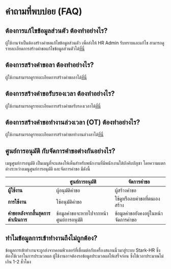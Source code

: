 # คำถามที่พบบ่อย (FAQ)

## ต้องการแก้ไขข้อมูลส่วนตัว ต้องทำอย่างไร?

ผู้ใช้งานจำเป็นต้องสร้างคำขอแก้ไขข้อมูลส่วนตัว เพื่อส่งให้ HR Admin รับทราบและแก้ไข สามารถดูรายละเอียดการสร้างคำขอแก้ไขข้อมูลส่วนตัวได้[ที่นี่](undefined-1/personal-info.md#undefined-2)

## ต้องการสร้างคำขอลา ต้องทำอย่างไร?

ผู้ใช้งานสามารถดูรายละเอียดการสร้างคำขอลาได้[ที่นี่](undefined-1/ta/leave.md#undefined-1)

## ต้องการสร้างคำขอรับรองเวลา ต้องทำอย่างไร?

ผู้ใช้งานสามารถดูรายละเอียดการสร้างคำขอรับรองเวลาได้[ที่นี่](undefined-1/ta/timesheet/attendance-certify-request.md#undefined-1)

## ต้องการสร้างคำขอทำงานล่วงเวลา (OT) ต้องทำอย่างไร?

ผู้ใช้งานสามารถดูรายละเอียดการสร้างคำขอทำงานล่วงลาได้[ที่นี่](undefined-1/ta/ot-request.md#undefined-1)

## ศูนย์การอนุมัติ กับจัดการคำขอต่างกันอย่างไร?

เมนูศูนย์การอนุมัติ เป็นเมนูที่จะแสดงให้เห็นสำหรับพนักงานที่มีพนักงานใต้บังคับบัญชา โดยความแตกต่างระหว่างเมนูศูนย์การอนุมัติ และจัดการคำขอ มีดังนี้

|                                    | ศูนย์การอนุมัติ                         | จัดการคำขอ                          |
| ---------------------------------- | --------------------------------------- | ----------------------------------- |
| **ผู้ใช้งาน**                      | ผู้อนุมัติคำขอ                          | ผู้สร้างคำขอ                        |
| **การใช้งาน**                      | ใช้อนุมัติคำขอ                          | ใช้ดูหรือลบคำขอที่ตนเองสร้าง        |
| **คำขอหลังจากสิ้นสุดการดำเนินการ** | ข้อมูลคำขอจะหายไปจากหน้าศูนย์การอนุมัติ | ข้อมูลคำขอยังคงอยู่ในหน้าจัดการคำขอ |

## ทำไมข้อมูลการเข้าทำงานถึงไม่ถูกต้อง?

ข้อมูลการเข้าทำงานจะถูกส่งจากคอมพิวเตอร์ที่เชื่อมต่อกับเครื่องสแกนนิ้วมาสู่ระบบ Stark-HR ซึ่งต้องใช้เวลาในการประมวลผล ผู้ใช้งานอาจต้องรอข้อมูลประมวลผลให้เสร็จก่อน ซึ่งใช้เวลาประมาณไม่เกิน 1-2 ชั่วโมง

